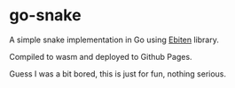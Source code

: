 # go-snake

A simple snake implementation in Go using [Ebiten](https://ebiten.org/) library.

Compiled to wasm and deployed to Github Pages.

Guess I was a bit bored, this is just for fun, nothing serious.
